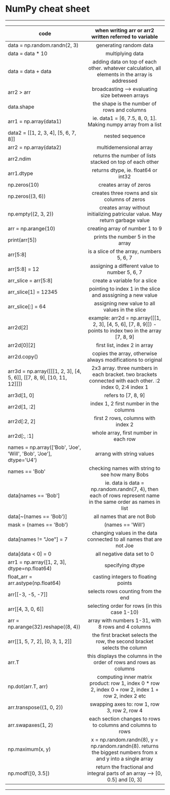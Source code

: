 # NumPy cheat sheet 
_________________________________________________________________________________________________________________________________________________________________________________________________
code		                       | when writing arr or arr2 written referred to variable     							  						|
-----------------------------------------------------------------------------|:-----------------------------------------------------------------------------------------------------------------:|
data = np.random.randn(2, 3)							| generating random data			 									|
data = data * 10								| multiplying data				 									|
data = data + data								| adding data on top of each other. whatever calculation, all elements in the array is addressed			|
arr2 > arr 									| broadcasting --> evaluating size between arrays			  	 					|
data.shape									| the shape is the number of rows and columns  					  	 			|
arr1 = np.array(data1) 							| ie. data1 = [6, 7.5, 8, 0, 1]. Making numpy array from a list	 						|
data2 = [[1, 2, 3, 4], [5, 6, 7, 8]]						| nested sequence													|
arr2 = np.array(data2)								| multidemensional array				  	 							|
arr2.ndim									| returns the number of lists stacked on top of each other   							|
arr1.dtype									| returns dtype, ie. float64 or int32 										|
np.zeros(10)									| creates array of zeros										 		|
np.zeros((3, 6))								| creates three rowns and six columns of zeros				 					|
np.empty((2, 3, 2))								| creates array without initializing patricular value. May return garbage value			 		|
arr = np.arange(10)								| creating array of number 1 to 9											|
print(arr[5])									| prints the number 5 in the array											|
arr[5:8]									| is a slice of the array, numbers 5, 6, 7										|
arr[5:8] = 12									| assigning a different value to number 5, 6, 7									|
arr_slice = arr[5:8]								| create a variable for a slice											|
arr_slice[1] = 12345								| pointing to index 1 in the slice and asssigning a new value							|
arr_slice[:] = 64								| assigning new value to all values in the slice									|
arr2d[2]									| example: arr2d = np.array([[1, 2, 3], [4, 5, 6], [7, 8, 9]]) - points to index two in the array [7, 8, 9]	|
arr2d[0][2]									| first list, index 2 in array											|
arr2d.copy()									| copies the array, otherwise always modifications to original							|
arr3d = np.array([[[1, 2, 3], [4, 5, 6]], [[7, 8, 9], [10, 11, 12]]])	| 2x3 array. three numbers in each bracket. two brackets connected with each other. :2 index 0, 2:4 index 1	|
arr3d[1, 0]									| refers to [7, 8, 9]													|
arr2d[1, :2]									| index 1, 2 first number in the columns										|
arr2d[:2, 2]									| first 2 rows, columns with index 2											|
arr2d[:, :1]									| whole array, first number in each row										|
names = np.array(['Bob', 'Joe', 'Will', 'Bob', 'Joe'], dtype='U4')		| arrang with string values												|
names == 'Bob'									| checking names with string to see how many Bobs									|
data[names == 'Bob']								| ie. data is data = np.random.randn(7, 4), then each of rows represent name in the same order as names in list	|
data[~(names == 'Bob')]							| all names that are not Bob												|
mask = (names == 'Bob') | (names == 'Will')					| condition, Bob or Will												|
data[names != "Joe"] = 7							| changing values in the data connected to all names that are not Joe						|
data[data < 0] = 0								| all negative data set to 0												|
arr1 = np.array([1, 2, 3], dtype=np.float64)					| specifying dtype													|
float_arr = arr.astype(np.float64)						| casting integers to floating points											|
arr[[-3, -5, -7]]								| selects rows counting from the end											|
arr[[4, 3, 0, 6]]								| selecting order for rows (in this case 1-10)									|
arr = np.arange(32).reshape((8, 4))						| array with numbers 1-31, with 8 rows and 4 columns									|
arr[[1, 5, 7, 2], [0, 3, 1, 2]]						| the first bracket selects the row, the second bracket selects the column						|
arr.T										| this displays the columns in the order of rows and rows as columns							|
np.dot(arr.T, arr)								| computing inner matrix product: row 1, index  0 * row 2, index 0 + row 2, index 1 + row 2, index 2 etc		|
arr.transpose((1, 0, 2))							| swapping axes to: row 1, row 3, row 2, row 4									|
arr.swapaxes(1, 2)								| each section changes to rows to columns and columns to rows							|
np.maximum(x, y)								| x = np.random.randn(8), y = np.random.randn(8). returns the biggest numbers from x and y into a single array	|
np.modf([0, 3.5])								| return the fractional and integral parts of an array --> [0, 0.5] and [0, 3]					|

-------------------------------------------------------------------------------------------------------------------------------------------------------------------------------------------------	        
